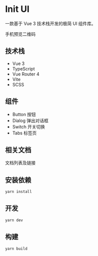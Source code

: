 # Init UI

一款基于 Vue 3 技术栈开发的极简 UI 组件库。

手机预览二维码

## 技术栈
- Vue 3
- TypeScript
- Vue Router 4
- Vite
- SCSS 

## 组件
- Button 按钮
- Dialog 弹出对话框
- Switch 开关切换
- Tabs 标签页

## 相关文档

文档列表及链接

## 安装依赖

```bash
yarn install
```

## 开发

```bash
yarn dev
```

## 构建

```bash
yarn build
```


